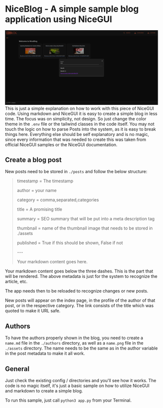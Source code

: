 # NiceBlog - A simple sample blog application using NiceGUI
![screenshot of the blog](sample.png)
This is just a simple explanation on how to work with this piece of NiceGUI code. Using markdown and NiceGUI it is easy to create a simple blog in less time. The focus was on simplicity, not design. So just change the color theme in the `.env` file or the tailwind classes in the code itself. You may not touch the logic on how to parse Posts into the system, as it is easy to break things here. Everything else should be self explanatory and is no magic, since every information that was needed to create this was taken from official NiceGUI samples or the NiceGUI documentation.

## Create a blog post

New posts need to be stored in `./posts` and follow the below structure:

> timestamp = The timestamp
>
> author = your name
>
> category = comma,separated,categories
>
> title = A promising title
>
> summary = SEO summary that will be put into a meta description tag
>
> thumbnail = name of the thumbnail image that needs to be stored in ./assets
>
> published = True if this should be shown, False if not
>
> 
> \-\-\-
>
> 
> Your markdown content goes here.

Your markdown content goes below the three dashes. This is the part that will be rendered. The above metadata is just for the system to recognize the article, etc.

The app needs then to be reloaded to recognize changes or new posts.

New posts will appear on the index page, in the profile of the author of that post, or in the respective category. The link consists of the title which was quoted to make it URL safe.

## Authors
To have the authors properly shown in the blog, you need to create a `name.md` file in the `./authors` directory, as well as a `name.png` file in the `./assets` directory. The name needs to be the same as in the author variable in the post metadata to make it all work.


## General
Just check the existing config / directories and you'll see how it works. The code is no magic itself, it's just a basic sample on how to utilize NiceGUI and markdown to create a simple blog.

To run this sample, just call `python3 app.py` from your Terminal.